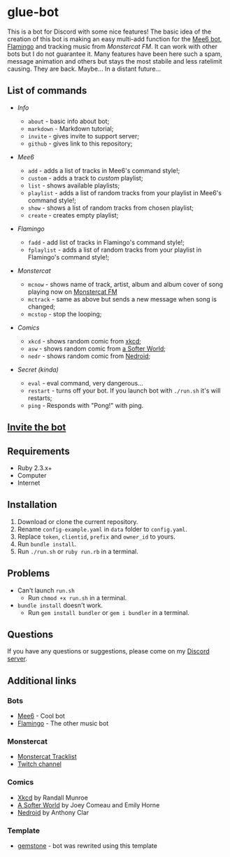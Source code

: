 # glue-bot

This is a bot for Discord with some nice features! The basic idea of the creation of this bot is making an easy multi-add function for the [Mee6 bot](http://mee6.xyz), [Flamingo](https://flambot.xyz) and tracking music from *Monstercat FM*.
It can work with other bots but I do not guarantee it. Many features have been here such a spam, message animation and others but stays the most stabile and less ratelimit causing. They are back. Maybe... In a distant future...

## List of commands

* *Info*
  * `about` - basic info about bot;
  * `markdown` - Markdown tutorial;
  * `invite` - gives invite to support server;
  * `github` - gives link to this repository;

* *Mee6*
  * `add` - adds a list of tracks in Mee6's command style!;
  * `custom` - adds a track to *custom* playlist;
  * `list` - shows available playlists;
  * `playlist` - adds a list of random tracks from your playlist in Mee6's command style!;
  * `show` - shows a list of random tracks from chosen playlist;
  * `create` - creates empty playlist;

* *Flamingo*
  * `fadd` - add list of tracks in Flamingo's command style!;
  * `fplaylist` - adds a list of random tracks from your playlist in Flamingo's command style!;

* *Monstercat*
  * `mcnow` - shows name of track, artist, album and album cover of song playing now on [Monstercat FM](https://twitch.tv/monstercat)
  * `mctrack` - same as above but sends a new message when song is changed;
  * `mcstop` - stop the looping;

* *Comics*
  * `xkcd` - shows random comic from [xkcd](http://xkcd.com/);
  * `asw` - shows random comic from [a Softer World](http://www.asofterworld.com/);
  * `nedr` - shows random comic from [Nedroid](http://nedroid.com/);

* *Secret (kinda)*
  * `eval` - eval command, very dangerous...
  * `restart` - turns off your bot. If you launch bot with `./run.sh` it's will restarts;
  * `ping` - Responds with "Pong!" with ping.

## [Invite the bot](https://discordapp.com/oauth2/authorize?&client_id=182241887703269376&scope=bot)

## Requirements

* Ruby 2.3.x+
* Computer
* Internet

## Installation

1. Download or clone the current repository.
1. Rename `config-example.yaml` in `data` folder to `config.yaml`.
1. Replace `token`, `clientid`, `prefix` and `owner_id` to yours.
1. Run `bundle install`.
1. Run `./run.sh` or `ruby run.rb` in a terminal.

## Problems

* Can't launch `run.sh`
  * Run `chmod +x run.sh` in a terminal.
* `bundle install` doesn't work.
  * Run `gem install bundler` or `gem i bundler` in a terminal.

## Questions

If you have any questions or suggestions, please come on my [Discord server](https://discord.gg/eJcMYph).

## Additional links

### Bots

* [Mee6](https://mee6.xyz) - Cool bot
* [Flamingo](https://flambot.xyz) - The other music bot

### Monstercat

* [Monstercat Tracklist](https://www.mctl.gq)
* [Twitch channel](https://twitch.tv/monstercat)

### Comics

* [Xkcd](https://xkcd.com) by Randall Munroe
* [A Softer World](http://www.asofterworld.com) by Joey Comeau and Emily Horne
* [Nedroid](http://nedroid.com) by Anthony Clar

### Template

* [gemstone](https://github.com/z64/gemstone) - bot was rewrited using this template